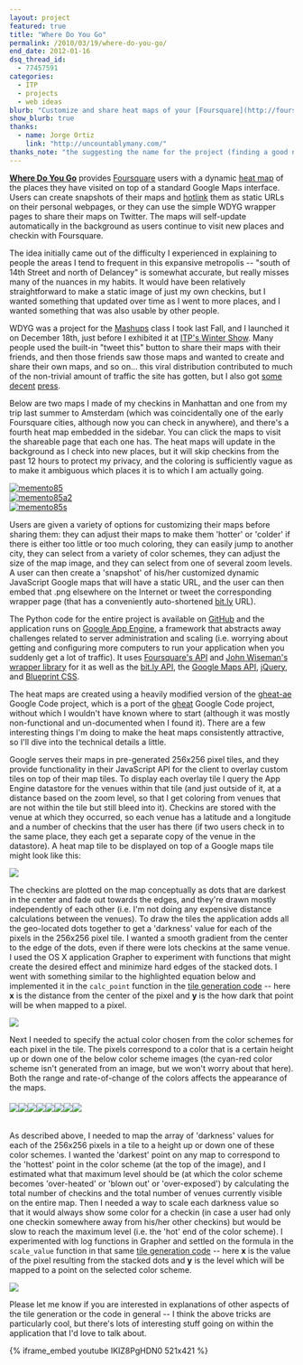 ```yaml
---
layout: project
featured: true
title: "Where Do You Go"
permalink: /2010/03/19/where-do-you-go/
end_date: 2012-01-16
dsq_thread_id:
  - 77457591
categories:
  - ITP
  - projects
  - web ideas
blurb: "Customize and share heat maps of your [Foursquare](http://foursquare.com) check-ins!"
show_blurb: true
thanks:
  - name: Jorge Ortiz
    link: "http://uncountablymany.com/"
thanks_note: "the suggesting the name for the project (finding a good name is, of course, always the hardest part of anything)."
---
```

**[Where Do You Go][1]** provides [Foursquare][2] users with a dynamic [heat map][3] of the places they have visited on top of a standard Google Maps interface. Users can create snapshots of their maps and [hotlink][4] them as static URLs on their personal webpages, or they can use the simple WDYG wrapper pages to share their maps on Twitter. The maps will self-update automatically in the background as users continue to visit new places and checkin with Foursquare.

The idea initially came out of the difficulty I experienced in explaining to people the areas I tend to frequent in this expansive metropolis -- "south of 14th Street and north of Delancey" is somewhat accurate, but really misses many of the nuances in my habits. It would have been relatively straightforward to make a static image of just my own checkins, but I wanted something that updated over time as I went to more places, and I wanted something that was also usable by other people.

WDYG was a project for the [Mashups][5] class I took last Fall, and I launched it on December 18th, just before I exhibited it at [ITP's Winter Show][6]. Many people used the built-in "tweet this" button to share their maps with their friends, and then those friends saw those maps and wanted to create and share their own maps, and so on... this viral distribution contributed to much of the non-trivial amount of traffic the site has gotten, but I also got [some][7] [decent][8] [press][9]. 

Below are two maps I made of my checkins in Manhattan and one from my trip last summer to Amsterdam (which was coincidentally one of the early Foursquare cities, although now you can check in anywhere), and there's a fourth heat map embedded in the sidebar. You can click the maps to visit the shareable page that each one has. The heat maps will update in the background as I check into new places, but it will skip checkins from the past 12 hours to protect my privacy, and the coloring is sufficiently vague as to make it ambiguous which places it is to which I am actually going. 

<div style="background-image:url('http://maps.google.com/maps/api/staticmap?center=40.738152838822934%2C-73.9822769165039&#038;format=png&#038;zoom=13&#038;key=ABQIAAAAwA6oEsCLgzz6I150wm3ELBSujOi3smKLcjzph36ZE8UXngM_5BTs-xHblsuwK8V9g8bZ_PTfOWR1Fg&#038;sensor=false&#038;size=640x640'); background-repeat:no-repeat; width:640px;" >
<a style="border: transparent;" href="http://www.wheredoyougo.net/public/ag93aGVyZS1kby15b3UtZ29yEQsSCE1hcEltYWdlGNL0_wIM.html">
<img style="border: transparent;" src="http://www.wheredoyougo.net/map/ag93aGVyZS1kby15b3UtZ29yEQsSCE1hcEltYWdlGNL0_wIM.png" alt="memento85" />
</a>
</div>

<div style="background-image:url('http://maps.google.com/maps/api/staticmap?center=40.73200685067638%2C-73.99480819702148&#038;format=png&#038;zoom=15&#038;key=ABQIAAAAwA6oEsCLgzz6I150wm3ELBSujOi3smKLcjzph36ZE8UXngM_5BTs-xHblsuwK8V9g8bZ_PTfOWR1Fg&#038;sensor=false&#038;size=640x640'); background-repeat:no-repeat; width:640px;" >
<a style="border: transparent;" href="http://www.wheredoyougo.net/public/ag93aGVyZS1kby15b3UtZ29yEAsSCE1hcEltYWdlGKWCRAw.html">
<img style="border: transparent;" src="http://www.wheredoyougo.net/map/ag93aGVyZS1kby15b3UtZ29yEAsSCE1hcEltYWdlGKWCRAw.png" alt="memento85a2" />
</a>
</div>

<div style="background-image:url('http://maps.google.com/maps/api/staticmap?center=52.36868208115476%2C4.886941909790039&#038;format=png&#038;zoom=14&#038;key=ABQIAAAAwA6oEsCLgzz6I150wm3ELBSujOi3smKLcjzph36ZE8UXngM_5BTs-xHblsuwK8V9g8bZ_PTfOWR1Fg&#038;sensor=false&#038;size=640x500'); background-repeat:no-repeat; width:640px;" >
<a style="border: transparent;" href="http://www.wheredoyougo.net/public/ag93aGVyZS1kby15b3UtZ29yEAsSCE1hcEltYWdlGIaeRQw.html">
<img style="border: transparent;" src="http://www.wheredoyougo.net/map/ag93aGVyZS1kby15b3UtZ29yEAsSCE1hcEltYWdlGIaeRQw.png" alt="memento85s" />
</a>
</div>

Users are given a variety of options for customizing their maps before sharing them: they can adjust their maps to make them 'hotter' or 'colder' if there is either too little or too much coloring, they can easily jump to another city, they can select from a variety of color schemes, they can adjust the size of the map image, and they can select from one of several zoom levels. A user can then create a 'snapshot' of his/her customized dynamic JavaScript Google maps that will have a static URL, and the user can then embed that .png elsewhere on the Internet or tweet the corresponding wrapper page (that has a conveniently auto-shortened [bit.ly][10] URL).

The Python code for the entire project is available on [GitHub][11] and the application runs on [Google App Engine][12], a framework that abstracts away challenges related to server administration and scaling (i.e. worrying about getting and configuring more computers to run your application when you suddenly get a lot of traffic). It uses [Foursquare's API][13] and [John Wiseman's wrapper library][14] for it as well as the [bit.ly API][15], the [Google Maps API][16], [jQuery][17], and [Blueprint CSS][18]. 

The heat maps are created using a heavily modified version of the [gheat-ae][19] Google Code project, which is a port of the [gheat][20] Google Code project, without which I wouldn't have known where to start (although it was mostly non-functional and un-documented when I found it). There are a few interesting things I'm doing to make the heat maps consistently attractive, so I'll dive into the technical details a little.

Google serves their maps in pre-generated 256x256 pixel tiles, and they provide functionality in their JavaScript API for the client to overlay custom tiles on top of their map tiles. To display each overlay tile I query the App Engine datastore for the venues within that tile (and just outside of it, at a distance based on the zoom level, so that I get coloring from venues that are not within the tile but still bleed into it). Checkins are stored with the venue at which they occurred, so each venue has a latitude and a longitude and a number of checkins that the user has there (if two users check in to the same place, they each get a separate copy of the venue in the datastore). A heat map tile to be displayed on top of a Google maps tile might look like this:

![][21]

The checkins are plotted on the map conceptually as dots that are darkest in the center and fade out towards the edges, and they're drawn mostly independently of each other (i.e. I'm not doing any expensive distance calculations between the venues). To draw the tiles the application adds all the geo-located dots together to get a 'darkness' value for each of the pixels in the 256x256 pixel tile. I wanted a smooth gradient from the center to the edge of the dots, even if there were lots checkins at the same venue. I used the OS X application Grapher to experiment with functions that might create the desired effect and minimize hard edges of the stacked dots. I went with something similar to the highlighted equation below and implemented it in the `calc_point` function in the [tile generation code][22] -- here **x** is the distance from the center of the pixel and **y** is the how dark that point will be when mapped to a pixel. 

![][23]

Next I needed to specify the actual color chosen from the color schemes for each pixel in the tile. The pixels correspond to a color that is a certain height up or down one of the below color scheme images (the cyan-red color scheme isn't generated from an image, but we won't worry about that here). Both the range and rate-of-change of the colors affects the appearance of the maps.

###### ![][24]![][25]![][26]![][27]![][28]![][29]![][30]![][31]

As described above, I needed to map the array of 'darkness' values for each of the 256x256 pixels in a tile to a height up or down one of these color schemes. I wanted the 'darkest' point on any map to correspond to the 'hottest' point in the color scheme (at the top of the image), and I estimated what that maximum level should be (at which the color scheme becomes 'over-heated' or 'blown out' or 'over-exposed') by calculating the total number of checkins and the total number of venues currently visible on the entire map. Then I needed a way to scale each darkness value so that it would always show some color for a checkin (in case a user had only one checkin somewhere away from his/her other checkins) but would be slow to reach the maximum level (i.e. the 'hot' end of the color scheme). I experimented with log functions in Grapher and settled on the formula in the `scale_value` function in that same [tile generation code][22] -- here **x** is the value of the pixel resulting from the stacked dots and **y** is the level which will be mapped to a point on the selected color scheme.

![][32]

Please let me know if you are interested in explanations of other aspects of the tile generation or the code in general -- I think the above tricks are particularly cool, but there's lots of interesting stuff going on within the application that I'd love to talk about.

{% iframe_embed youtube IKIZ8PgHDN0 521x421 %}

 [1]: http://wheredoyougo.net
 [2]: http://foursquare.com/
 [3]: http://en.wikipedia.org/wiki/Heat_map
 [4]: http://en.wikipedia.org/wiki/Hotlink
 [5]: http://webremix.org/
 [6]: http://itp.nyu.edu/shows/winter2009/
 [7]: http://gizmodo.com/5430760/foursquare-as-seen-by-the-predator
 [8]: http://en.wikipedia.org/w/index.php?title=Foursquare_%28service%29&action=historysubmit&diff=340237182&oldid=339845837
 [9]: http://twitter.com/foursquare/status/6802095824
 [10]: http://bit.ly/
 [11]: http://github.com/lehrblogger/where-do-you-go/
 [12]: http://appengine.google.com/
 [13]: http://groups.google.com/group/foursquare-api
 [14]: http://github.com/wiseman/foursquare-python/
 [15]: http://code.google.com/p/bitly-api/
 [16]: http://code.google.com/apis/maps/
 [17]: http://jquery.com/
 [18]: http://www.blueprintcss.org/
 [19]: http://code.google.com/p/gheat-ae/
 [20]: http://code.google.com/p/gheat/
 [21]: /projects/wdyg/tile.png
 [22]: http://github.com/lehrblogger/where-do-you-go/blob/master/gheatae/tile.py
 [23]: /projects/wdyg/dotgraphs.png
 [24]: /projects/wdyg/classic.png
 [25]: /projects/wdyg/classic2.png
 [26]: /projects/wdyg/fire.png
 [27]: /projects/wdyg/omg.png
 [28]: /projects/wdyg/pbj.png
 [29]: /projects/wdyg/pgaitch.png
 [30]: /projects/wdyg/pgaitch2.png
 [31]: /projects/wdyg/water.png
 [32]: /projects/wdyg/scaling.png
